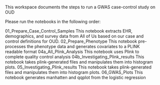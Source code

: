 This workspace documents the steps to run a GWAS case-control study on OUD

Please run the notebooks in the following order:

01_Prepare_Case_Control_Samples
This notebook extracts EHR, demographics, and survey data from All of Us based on our case and control definitions for OUD.
02_Prepare_Phenotype
This notebook pre-processes the phenotype data and generates covariates to a PLINK readable format
04a_All_Plink_Analysis
This notebook uses Plink to complete quality control analysis
04b_Investigating_Plink_results
This notebook takes plink-generated files and manipulates them into histogram plots.
05_Investigating_Plink_results
This notebook takes plink-generated files and manipulates them into histogram plots.
06_GWAS_Plots
This notebook generates manhatten and qqplot from the logistic regression
